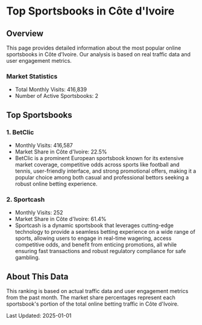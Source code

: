# Top Sportsbooks in Côte d'Ivoire

## Overview
This page provides detailed information about the most popular online sportsbooks in Côte d'Ivoire. 
Our analysis is based on real traffic data and user engagement metrics.

### Market Statistics
- Total Monthly Visits: 416,839
- Number of Active Sportsbooks: 2

## Top Sportsbooks

### 1. BetClic
- Monthly Visits: 416,587
- Market Share in Côte d'Ivoire: 22.5%
- BetClic is a prominent European sportsbook known for its extensive market coverage, competitive odds across sports like football and tennis, user-friendly interface, and strong promotional offers, making it a popular choice among both casual and professional bettors seeking a robust online betting experience.

### 2. Sportcash
- Monthly Visits: 252
- Market Share in Côte d'Ivoire: 61.4%
- Sportcash is a dynamic sportsbook that leverages cutting-edge technology to provide a seamless betting experience on a wide range of sports, allowing users to engage in real-time wagering, access competitive odds, and benefit from enticing promotions, all while ensuring fast transactions and robust regulatory compliance for safe gambling.


## About This Data
This ranking is based on actual traffic data and user engagement metrics from the past month. 
The market share percentages represent each sportsbook's portion of the total online betting traffic in Côte d'Ivoire.

Last Updated: 2025-01-01
